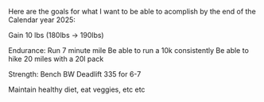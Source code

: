 Here are the goals for what I want to be able to acomplish by the end of the Calendar year 2025:

Gain 10 lbs (180lbs -> 190lbs)

Endurance: 
Run 7 minute mile
Be able to run a 10k consistently 
Be able to hike 20 miles with a 20l pack

Strength:
Bench BW
Deadlift 335 for 6-7

Maintain healthy diet, eat veggies, etc etc




